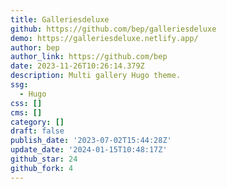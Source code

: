 ```yaml
---
title: Galleriesdeluxe
github: https://github.com/bep/galleriesdeluxe
demo: https://galleriesdeluxe.netlify.app/
author: bep
author_link: https://github.com/bep
date: 2023-11-26T10:26:14.379Z
description: Multi gallery Hugo theme.
ssg:
  - Hugo
css: []
cms: []
category: []
draft: false
publish_date: '2023-07-02T15:44:28Z'
update_date: '2024-01-15T10:48:17Z'
github_star: 24
github_fork: 4
---
```

